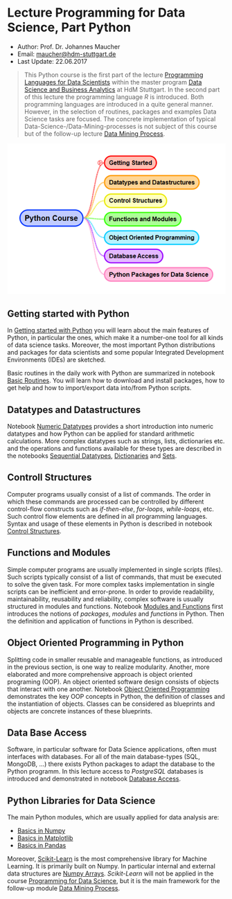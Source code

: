 
# Lecture Programming for Data Science, Part Python

* Author: Prof. Dr. Johannes Maucher
* Email: maucher@hdm-stuttgart.de
* Last Update: 22.06.2017


> This Python course is the first part of the lecture [Programming Languages for Data Scientists](https://www.hdm-stuttgart.de/ds/de/weiterbildung/modul_07/) within the master program [Data Science and Business Analytics](https://www.hdm-stuttgart.de/ds/de/masterstudium) at HdM Stuttgart. In the second part of this lecture the programming language *R* is introduced. Both programming languages are introduced in a quite general manner. However, in the selection of routines, packages and examples Data Science tasks are focused. The concrete implementation of typical Data-Science-/Data-Mining-processes is not subject of this course but of the follow-up lecture [Data Mining Process](https://www.hdm-stuttgart.de/ds/de/weiterbildung/modul_12).  




![Overview Part Python](Pics/DS_Python_level1.PNG)



## Getting started with Python
In [Getting started with Python](Python/Lecture/01GettingStarted.ipynb) you will learn about the main features of Python, in particular the ones, which make it a number-one tool for all kinds of data science tasks. Moreover, the most important Python distributions and packages for data scientists and some popular Integrated Development Environments (IDEs) are sketched.

Basic routines in the daily work with Python are summarized in notebook [Basic Routines](Python/Lecture/02BasicRoutines.ipynb). You will learn how to download and install packages, how to get help and how to import/export data into/from Python scripts.

## Datatypes and Datastructures
Notebook [Numeric Datatypes](Python/Lecture/02DataTypesNumeric.ipynb) provides a short introduction into numeric datatypes and how Python can be applied for standard arithmetic calculations. More complex datatypes such as strings, lists, dictionaries etc. and the operations and functions available for these types are described in the notebooks [Sequential Datatypes](Python/Lecture/03aDataTypesSequential.ipynb), [Dictionaries](Python/Lecture/03bDataTypesDictionaries.ipynb) and [Sets](Python/Lecture/03cDataTypesSets.ipynb). 

## Controll Structures
Computer programs usually consist of a list of commands. The order in which these commands are processed can be controlled by different control-flow constructs such as *if-then-else*, *for-loops*, *while-loops*, etc. Such control flow elements are defined in all programming languages. Syntax and usage of these elements in Python is described in notebook [Control Structures](Python/Lecture/04ControllStructures.ipynb).  

## Functions and Modules
Simple computer programs are usually implemented in single scripts (files). Such scripts typically consist of a list of commands, that must be executed to solve the given task. For more complex tasks implementation in single scripts can be inefficient and error-prone. In order to provide readability, maintainability, reusability and reliability, complex software is usually structured in modules and functions. Notebook [Modules and Functions](Python/Lecture/05Functions.ipynb) first introduces the notions of *packages*, *modules* and *functions* in Python. Then the definition and application of functions in Python is described.   

## Object Oriented Programming in Python
Splitting code in smaller reusable and manageable functions, as introduced in the previous section, is one way to realize modularity. Another, more elaborated and more comprehensive approach is object oriented programing (OOP). An object oriented software design consists of objects that interact with one another. Notebook [Object Oriented Programming](Python/Lecture/06ObjectOrientedProgramming.ipynb) demonstrates the key OOP concepts in Python, the definition of classes and the instantiation of objects. Classes can be considered as blueprints and objects are concrete instances of these blueprints. 

## Data Base Access
Software, in particular software for Data Science applications, often must interfaces with databases. For all of the main database-types (SQL, MongoDB, ...) there exists Python packages to adapt the database to the Python programm. In this lecture access to *PostgreSQL* databases is introduced and demonstrated in notebook [Database Access](Python/Lecture/07DataBasePandas.ipynb).     

<a id='basic_modules'></a>
## Python Libraries for Data Science
The main Python modules, which are usually applied for data analysis are:

* [Basics in Numpy](Python/Lecture/NP01numpyBasics.ipynb)
* [Basics in Matplotlib](Python/Lecture/PLT01visualization.ipynb)
* [Basics in Pandas](Python/Lecture/PD01Pandas.ipynb)

Moreover, [Scikit-Learn](http://scikit-learn.org/stable/index.html) is the most comprehensive library for Machine Learning. It is primarily built on Numpy. In particular internal and external data structures are [Numpy Arrays](https://docs.scipy.org/doc/numpy/reference/generated/numpy.array.html). *Scikit-Learn* will not be applied in the course [Programming for Data Science](https://www.hdm-stuttgart.de/ds/de/weiterbildung/modul_07/), but it is the main framework for the follow-up module [Data Mining Process](https://www.hdm-stuttgart.de/ds/de/weiterbildung/modul_12).



